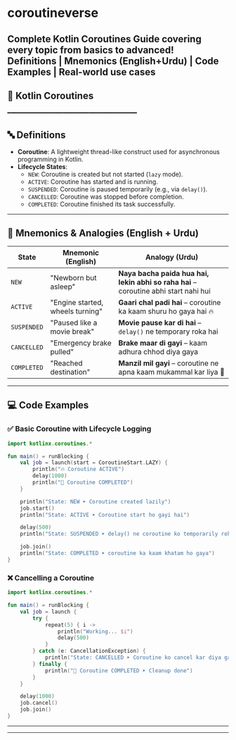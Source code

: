 # coroutineverse
**Complete Kotlin Coroutines Guide** covering **every topic** from basics to advanced!  
**Definitions** | **Mnemonics (English+Urdu)** | **Code Examples** | **Real-world use cases**
---
## 🧵 Kotlin Coroutines  
━━━━━━━━━━━━━━━━━━━━━━━━━━━━━━━━━━━

## 🔤 Definitions

- **Coroutine**: A lightweight thread-like construct used for asynchronous programming in Kotlin.
- **Lifecycle States**:
  - `NEW`: Coroutine is created but not started (`lazy` mode).
  - `ACTIVE`: Coroutine has started and is running.
  - `SUSPENDED`: Coroutine is paused temporarily (e.g., via `delay()`).
  - `CANCELLED`: Coroutine was stopped before completion.
  - `COMPLETED`: Coroutine finished its task successfully.

---

## 🧠 Mnemonics & Analogies (English + Urdu)

| State        | Mnemonic (English)                              | Analogy (Urdu)                                                                 |
|--------------|--------------------------------------------------|--------------------------------------------------------------------------------|
| `NEW`        | "Newborn but asleep"                            | **Naya bacha paida hua hai, lekin abhi so raha hai** – coroutine abhi start nahi hui |
| `ACTIVE`     | "Engine started, wheels turning"                | **Gaari chal padi hai** – coroutine ka kaam shuru ho gaya hai 🔥              |
| `SUSPENDED`  | "Paused like a movie break"                     | **Movie pause kar di hai** – `delay()` ne temporary roka hai                  |
| `CANCELLED`  | "Emergency brake pulled"                        | **Brake maar di gayi** – kaam adhura chhod diya gaya                          |
| `COMPLETED`  | "Reached destination"                           | **Manzil mil gayi** – coroutine ne apna kaam mukammal kar liya 🏁              |

---

## 💻 Code Examples

### ✅ Basic Coroutine with Lifecycle Logging

```kotlin
import kotlinx.coroutines.*

fun main() = runBlocking {
    val job = launch(start = CoroutineStart.LAZY) {
        println("🔥 Coroutine ACTIVE")
        delay(1000)
        println("🏁 Coroutine COMPLETED")
    }

    println("State: NEW ➤ Coroutine created lazily")
    job.start()
    println("State: ACTIVE ➤ Coroutine start ho gayi hai")

    delay(500)
    println("State: SUSPENDED ➤ delay() ne coroutine ko temporarily roka hai")

    job.join()
    println("State: COMPLETED ➤ coroutine ka kaam khatam ho gaya")
}
```

### ❌ Cancelling a Coroutine

```kotlin
import kotlinx.coroutines.*

fun main() = runBlocking {
    val job = launch {
        try {
            repeat(5) { i ->
                println("Working... $i")
                delay(500)
            }
        } catch (e: CancellationException) {
            println("State: CANCELLED ➤ Coroutine ko cancel kar diya gaya")
        } finally {
            println("🏁 Coroutine COMPLETED ➤ Cleanup done")
        }
    }

    delay(1000)
    job.cancel()
    job.join()
}
```

---
---
